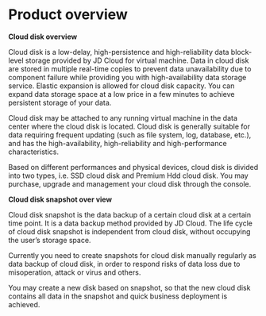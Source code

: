 # **Product overview**

**Cloud disk overview**


Cloud disk is a low-delay, high-persistence and high-reliability data block-level storage provided by JD Cloud for virtual machine. Data in cloud disk are stored in multiple real-time copies to prevent data unavailability due to component failure while providing you with high-availability data storage service. Elastic expansion is allowed for cloud disk capacity. You can expand data storage space at a low price in a few minutes to achieve persistent storage of your data.

Cloud disk may be attached to any running virtual machine in the data center where the cloud disk is located. Cloud disk is generally suitable for data requiring frequent updating (such as file system, log, database, etc.), and has the high-availability, high-reliability and high-performance characteristics.

Based on different performances and physical devices, cloud disk is divided into two types, i.e. SSD cloud disk and Premium Hdd cloud disk. You may purchase, upgrade and management your cloud disk through the console.


**Cloud disk snapshot over view**


Cloud disk snapshot is the data backup of a certain cloud disk at a certain time point. It is a data backup method provided by JD Cloud. The life cycle of cloud disk snapshot is independent from cloud disk, without occupying the user’s storage space.

Currently you need to create snapshots for cloud disk manually regularly as data backup of cloud disk, in order to respond risks of data loss due to misoperation, attack or virus and others.

You may create a new disk based on snapshot, so that the new cloud disk contains all data in the snapshot and quick business deployment is achieved.